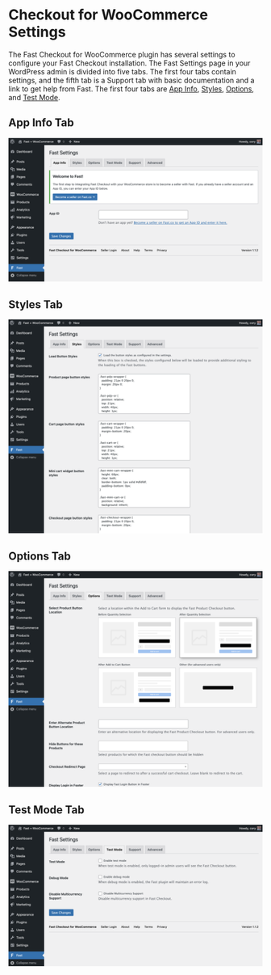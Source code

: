 # Checkout for WooCommerce Settings

The Fast Checkout for WooCommerce plugin has several settings to configure your Fast Checkout installation. The Fast Settings page in your WordPress admin is divided into five tabs. The first four tabs contain settings, and the fifth tab is a Support tab with basic documentation and a link to get help from Fast. The first four tabs are [App Info](#app-info-tab), [Styles](#styles-tab), [Options](#options-tab), and [Test Mode](#test-mode-tab).

## App Info Tab

![App Info](images/woocommerce/app-info-tab.png)

## Styles Tab

![Styles Tab](images/woocommerce/styles-tab.png)

## Options Tab

![Options Tab](images/woocommerce/options-tab.png)

## Test Mode Tab

![Options Tab](images/woocommerce/test-mode-tab.png)